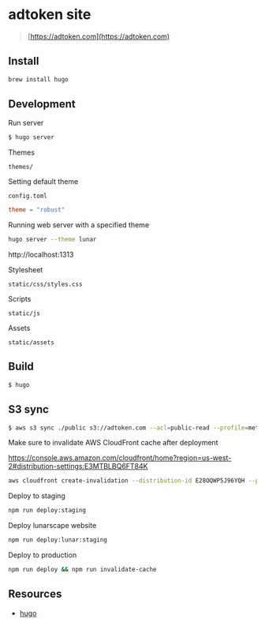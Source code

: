# adtoken site

> [https://adtoken.com](https://adtoken.com)

## Install

```bash
brew install hugo
```

## Development

Run server

```bash
$ hugo server
```

Themes

`themes/`

Setting default theme

`config.toml`

```toml
theme = "robust"
```

Running web server with a specified theme

```bash
hugo server --theme lunar
```

http://localhost:1313

Stylesheet

`static/css/styles.css`

Scripts

`static/js`

Assets

`static/assets`

## Build

```bash
$ hugo
```

## S3 sync

```bash
$ aws s3 sync ./public s3://adtoken.com --acl=public-read --profile=metax --region=us-west-2
```

Make sure to invalidate AWS CloudFront cache after deployment

https://console.aws.amazon.com/cloudfront/home?region=us-west-2#distribution-settings:E3MTBLBQ6FT84K

```bash
aws cloudfront create-invalidation --distribution-id E28OQWP5J96YQH --paths /index.html /assets/* /* --profile=metax
```

Deploy to staging

```bash
npm run deploy:staging
```

Deploy lunarscape website

```bash
npm run deploy:lunar:staging
```

Deploy to production


```bash
npm run deploy && npm run invalidate-cache
```

## Resources

- [hugo](https://gohugo.io/)
